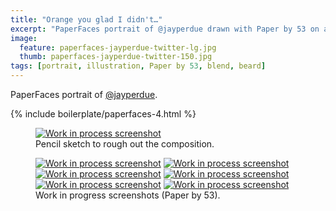 ```yaml
---
title: "Orange you glad I didn't…"
excerpt: "PaperFaces portrait of @jayperdue drawn with Paper by 53 on an iPad."
image: 
  feature: paperfaces-jayperdue-twitter-lg.jpg
  thumb: paperfaces-jayperdue-twitter-150.jpg
tags: [portrait, illustration, Paper by 53, blend, beard]
---
```


PaperFaces portrait of [@jayperdue](http://twitter.com/jayperdue).

{% include boilerplate/paperfaces-4.html %}

<figure>
  <a href="{{ site.url }}/images/paperfaces-jayperdue-process-1-lg.jpg"><img src="{{ site.url }}/images/paperfaces-jayperdue-process-1-750.jpg" alt="Work in process screenshot"></a>
  <figcaption>Pencil sketch to rough out the composition.</figcaption>
</figure>

<figure class="half">
  <a href="{{ site.url }}/images/paperfaces-jayperdue-process-2-lg.jpg"><img src="{{ site.url }}/images/paperfaces-jayperdue-process-2-600.jpg" alt="Work in process screenshot"></a>
  <a href="{{ site.url }}/images/paperfaces-jayperdue-process-3-lg.jpg"><img src="{{ site.url }}/images/paperfaces-jayperdue-process-3-600.jpg" alt="Work in process screenshot"></a>
  <a href="{{ site.url }}/images/paperfaces-jayperdue-process-4-lg.jpg"><img src="{{ site.url }}/images/paperfaces-jayperdue-process-4-600.jpg" alt="Work in process screenshot"></a>
  <a href="{{ site.url }}/images/paperfaces-jayperdue-process-5-lg.jpg"><img src="{{ site.url }}/images/paperfaces-jayperdue-process-5-600.jpg" alt="Work in process screenshot"></a>
  <a href="{{ site.url }}/images/paperfaces-jayperdue-process-6-lg.jpg"><img src="{{ site.url }}/images/paperfaces-jayperdue-process-6-600.jpg" alt="Work in process screenshot"></a>
  <a href="{{ site.url }}/images/paperfaces-jayperdue-process-7-lg.jpg"><img src="{{ site.url }}/images/paperfaces-jayperdue-process-7-600.jpg" alt="Work in process screenshot"></a>
  <figcaption>Work in progress screenshots (Paper by 53).</figcaption>
</figure>